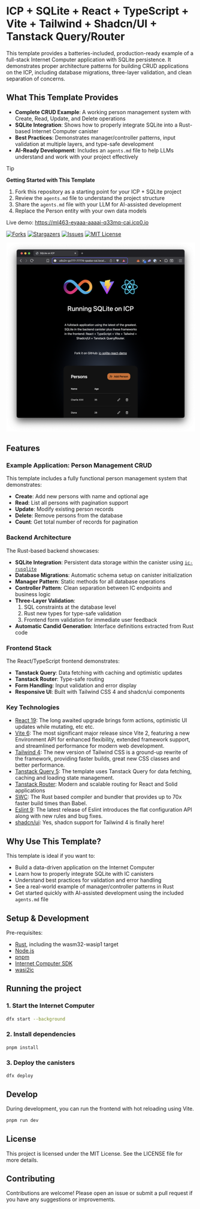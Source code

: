 # ICP + SQLite + React + TypeScript + Vite + Tailwind + Shadcn/UI + Tanstack Query/Router

This template provides a batteries-included, production-ready example of a full-stack Internet Computer application with SQLite persistence. It demonstrates proper architecture patterns for building CRUD applications on the ICP, including database migrations, three-layer validation, and clean separation of concerns.

## What This Template Provides

- **Complete CRUD Example**: A working person management system with Create, Read, Update, and Delete operations
- **SQLite Integration**: Shows how to properly integrate SQLite into a Rust-based Internet Computer canister
- **Best Practices**: Demonstrates manager/controller patterns, input validation at multiple layers, and type-safe development
- **AI-Ready Development**: Includes an `agents.md` file to help LLMs understand and work with your project effectively

> [!TIP]
> **Getting Started with This Template**
>
> 1. Fork this repository as a starting point for your ICP + SQLite project
> 2. Review the `agents.md` file to understand the project structure
> 3. Share the `agents.md` file with your LLM for AI-assisted development
> 4. Replace the Person entity with your own data models
>
> Live demo: <https://ml463-eyaaa-aaaai-q33mq-cai.icp0.io>

[![Forks][forks-shield]][forks-url]
[![Stargazers][stars-shield]][stars-url]
[![Issues][issues-shield]][issues-url]
[![MIT License][license-shield]](LICENSE)

![](./media/screenshot.png)

## Features

### Example Application: Person Management CRUD

This template includes a fully functional person management system that demonstrates:
- **Create**: Add new persons with name and optional age
- **Read**: List all persons with pagination support
- **Update**: Modify existing person records
- **Delete**: Remove persons from the database
- **Count**: Get total number of records for pagination

### Backend Architecture

The Rust-based backend showcases:
- **SQLite Integration**: Persistent data storage within the canister using [`ic-rusqlite`](https://github.com/wasm-forge/ic-rusqlite)
- **Database Migrations**: Automatic schema setup on canister initialization
- **Manager Pattern**: Static methods for all database operations
- **Controller Pattern**: Clean separation between IC endpoints and business logic
- **Three-Layer Validation**:
  1. SQL constraints at the database level
  2. Rust new types for type-safe validation
  3. Frontend form validation for immediate user feedback
- **Automatic Candid Generation**: Interface definitions extracted from Rust code

### Frontend Stack

The React/TypeScript frontend demonstrates:
- **Tanstack Query**: Data fetching with caching and optimistic updates
- **Tanstack Router**: Type-safe routing
- **Form Handling**: Input validation and error display
- **Responsive UI**: Built with Tailwind CSS 4 and shadcn/ui components

### Key Technologies

- [React 19](https://react.dev): The long awaited upgrade brings form actions, optimistic UI updates while mutating, etc etc.
- [Vite 6](https://vite.dev/): The most significant major release since Vite 2, featuring a new Environment API for enhanced flexibility, extended framework support, and streamlined performance for modern web development.
- [Tailwind 4](https://tailwindcss.com/docs/v4-beta): The new version of Tailwind CSS is a ground-up rewrite of the framework, providing faster builds, great new CSS classes and better performance.
- [Tanstack Query 5](https://tanstack.com/query/latest): The template uses Tanstack Query for data fetching, caching and loading state management.
- [Tanstack Router](https://tanstack.com/router/latest): Modern and scalable routing for React and Solid applications
- [SWC](https://swc.rs/): The Rust based compiler and bundler that provides up to 70x faster build times than Babel.
- [Eslint 9](https://eslint.org/): The latest release of Eslint introduces the flat configuration API along with new rules and bug fixes.
- [shadcn/ui](https://ui.shadcn.com/): Yes, shadcn support for Tailwind 4 is finally here!

## Why Use This Template?

This template is ideal if you want to:
- Build a data-driven application on the Internet Computer
- Learn how to properly integrate SQLite with IC canisters
- Understand best practices for validation and error handling
- See a real-world example of manager/controller patterns in Rust
- Get started quickly with AI-assisted development using the included `agents.md` file

## Setup & Development

Pre-requisites:

- [Rust](https://rust-lang.org/tools/install), including the wasm32-wasip1 target
- [Node.js](https://nodejs.org/en/download)
- [pnpm](https://pnpm.io/installation)
- [Internet Computer SDK](https://internetcomputer.org/docs/building-apps/getting-started/install)
- [wasi2ic](https://github.com/wasm-forge/wasi2ic) 

## Running the project

### 1. Start the Internet Computer

```bash
dfx start --background
```

### 2. Install dependencies

```
pnpm install
```

### 3. Deploy the canisters

```
dfx deploy
```

## Develop

During development, you can run the frontend with hot reloading using Vite.

```bash
pnpm run dev
```

## License

This project is licensed under the MIT License. See the LICENSE file for more
details.

## Contributing

Contributions are welcome! Please open an issue or submit a pull request if you
have any suggestions or improvements.

[forks-shield]: https://img.shields.io/github/forks/kristoferlund/ic-sqlite-react-demo.svg?style=for-the-badge
[forks-url]: https://github.com/kristoferlund/ic-sqlite-react-demo/network/members
[stars-shield]: https://img.shields.io/github/stars/kristoferlund/ic-sqlite-react-demo?style=for-the-badge
[stars-url]: https://github.com/kristoferlund/ic-sqlite-react-demo/stargazers
[issues-shield]: https://img.shields.io/github/issues/kristoferlund/ic-sqlite-react-demo.svg?style=for-the-badge
[issues-url]: https://github.com/kristoferlund/ic-sqlite-react-demo/issues
[license-shield]: https://img.shields.io/github/license/kristoferlund/ic-sqlite-react-demo.svg?style=for-the-badge
